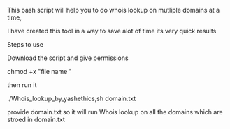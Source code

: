 This bash script will help you to do whois lookup on mutliple domains at a time, 

I have created this tool in a way to save alot of time its very quick results 

Steps to use 

Download the script and give permissions 

chmod +x "file name " 

then run it 

./Whois_lookup_by_yashethics,sh domain.txt 

provide domain.txt so it will run Whois lookup on all the domains which are stroed in domain.txt
